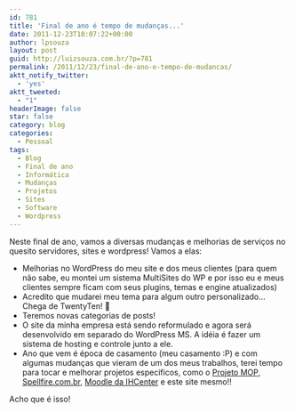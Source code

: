 ```yaml
---
id: 781
title: 'Final de ano é tempo de mudanças...'
date: 2011-12-23T10:07:22+00:00
author: lpsouza
layout: post
guid: http://luizsouza.com.br/?p=781
permalink: /2011/12/23/final-de-ano-e-tempo-de-mudancas/
aktt_notify_twitter:
  - 'yes'
aktt_tweeted:
  - "1"
headerImage: false
star: false
category: blog
categories:
  - Pessoal
tags:
  - Blog
  - Final de ano
  - Informática
  - Mudanças
  - Projetos
  - Sites
  - Software
  - Wordpress
---
```

Neste final de ano, vamos a diversas mudanças e melhorias de serviços no quesito servidores, sites e wordpress! Vamos a elas:

  * Melhorias no WordPress do meu site e dos meus clientes (para quem não sabe, eu montei um sistema MultiSites do WP e por isso eu e meus clientes sempre ficam com seus plugins, temas e engine atualizados)
  * Acredito que mudarei meu tema para algum outro personalizado... Chega de TwentyTen! 🙂
  * Teremos novas categorias de posts!
  * O site da minha empresa está sendo reformulado e agora será desenvolvido em separado do WordPress MS. A idéia é fazer um sistema de hosting e controle junto a ele.
  * Ano que vem é época de casamento (meu casamento :P) e com algumas mudanças que vieram de um dos meus trabalhos, terei tempo para tocar e melhorar projetos especificos, como o <a title="Projeto MOP" href="http://projetomop.com.br" target="_blank">Projeto MOP</a>, <a title="Spellfire.com.br" href="http://spellfire.com.br" target="_blank">Spellfire.com.br</a>, <a title="Moodle IHCenter" href="http://moodle.ihcenter.com.br" target="_blank">Moodle da IHCenter</a> e este site mesmo!!

Acho que é isso!